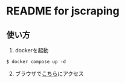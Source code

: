 # README for jscraping
## 使い方
1. dockerを起動
```
$ docker compose up -d
```
2. ブラウザで[こちら](http://localhost:9999/)にアクセス


